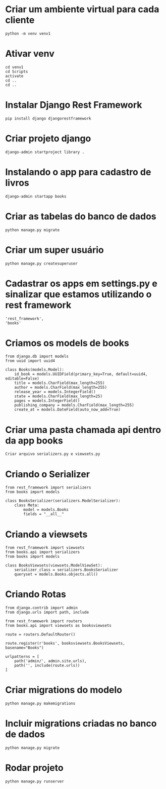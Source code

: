 # Criar um ambiente virtual para cada cliente
    python -m venv venv1

# Ativar venv
    cd venv1
    cd Scripts
    activate
    cd ..
    cd ..

# Instalar Django Rest Framework
    pip install django djangorestframework

# Criar projeto django
    django-admin startproject library .

# Instalando o app para cadastro de livros
    django-admin startapp books

# Criar as tabelas do banco de dados
    python manage.py migrate

# Criar um super usuário
    python manage.py createsuperuser

# Cadastrar os apps em settings.py e sinalizar que estamos utilizando o rest framework
    'rest_framework',
    'books'

# Criamos os models de books
    from django.db import models
    from uuid import uuid4
    
    class Books(models.Model):
        id_book = models.UUIDField(primary_key=True, default=uuid4, editable=False)
        title = models.CharField(max_length=255)
        author = models.CharField(max_length=255)
        release_year = models.IntegerField()
        state = models.CharField(max_length=25)
        pages = models.IntegerField()
        publishing_company = models.CharField(max_length=255)
        create_at = models.DateField(auto_now_add=True)

# Criar uma pasta chamada api dentro da app books
    Criar arquivo serializers.py e viewsets.py

# Criando o Serializer
    from rest_framework import serializers
    from books import models
    
    class BooksSerializer(serializers.ModelSerializer):
        class Meta:
            model = models.Books
            fields = "__all__"

# Criando a viewsets
    from rest_framework import viewsets
    from books.api import serializers
    from books import models
    
    class BooksViewsets(viewsets.ModelViewSet):
        serializer_class = serializers.BooksSerializer
        queryset = models.Books.objects.all()

# Criando Rotas
    from django.contrib import admin
    from django.urls import path, include
    
    from rest_framework import routers
    from books.api import viewsets as booksviewsets
    
    route = routers.DefaultRouter()
    
    route.register(r'books', booksviewsets.BooksViewsets, basename="Books")
    
    urlpatterns = [
        path('admin/', admin.site.urls),
        path('', include(route.urls))
    ]

# Criar migrations do modelo
    python manage.py makemigrations

# Incluir migrations criadas no banco de dados
    python manage.py migrate

# Rodar projeto 
    python manage.py runserver
